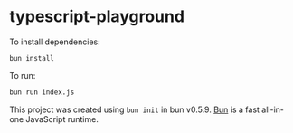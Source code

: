 # typescript-playground

To install dependencies:

```bash
bun install
```

To run:

```bash
bun run index.js
```

This project was created using `bun init` in bun v0.5.9. [Bun](https://bun.sh) is a fast all-in-one JavaScript runtime.
